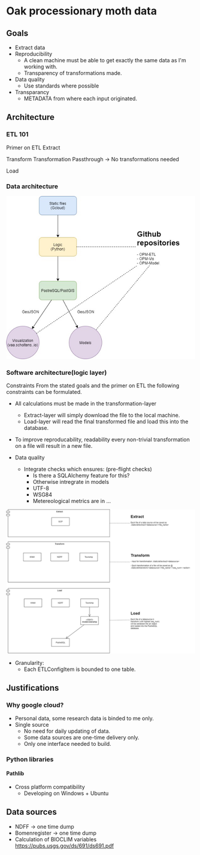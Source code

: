 # Oak processionary moth data

## Goals
- Extract data 
- Reproducibility
    - A clean machine must be able to get exactly the same data as I'm working with.
    - Transparency of transformations made.
- Data quality
    - Use standards where possible
- Transparancy
    - METADATA from where each input originated.

## Architecture

### ETL 101

Primer on ETL
Extract

Transform
Transformation
Passthrough -> No transformations needed

Load


### Data architecture
![Data architecture](./static/images/data_architecture.jpg "Data architecture")

### Software architecture(logic layer)

Constraints
From the stated goals and the primer on ETL the following constraints can be formulated.
- All calculations must be made in the transformation-layer
    - Extract-layer will simply download the file to the local machine.
    - Load-layer will read the final transformed file and load this into the database.

- To improve reproducability, readability every non-trivial transformation on a file will result in a new file.

- Data quality
    - Integrate checks which ensures: (pre-flight checks)
        - Is there a SQLAlchemy feature for this?
        - Otherwise intregrate in models
        - UTF-8
        - WSG84
        - Metereological metrics are in ...




![Software architecture](./static/images/software_architecture.jpg "Software architecture")
- Granularity:
    - Each ETLConfigItem is bounded to <italic>one</italic> table.


## Justifications
### Why google cloud?
- Personal data, some research data is binded to me only. 
- Single source
    - No need for daily updating of data.
    - Some data sources are one-time delivery only.
    - Only one interface needed to build.

### Python libraries

#### Pathlib
- Cross platform compatibility
    - Developing on Windows + Ubuntu

## Data sources
- NDFF -> one time dump
- Bomenregister -> one time dump
- Calculation of BIOCLIM variables https://pubs.usgs.gov/ds/691/ds691.pdf



